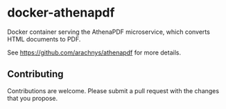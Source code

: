 # docker-athenapdf

Docker container serving the AthenaPDF microservice, which converts HTML documents to PDF.

See https://github.com/arachnys/athenapdf for more details.

## Contributing

Contributions are welcome. Please submit a pull request with the changes that you propose.

